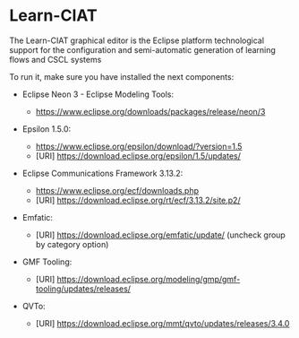 # Learn-CIAT
The Learn-CIAT graphical editor is the Eclipse platform technological support for the configuration and semi-automatic generation of learning flows and CSCL systems

To run it, make sure you have installed the next components:

- Eclipse Neon 3 - Eclipse Modeling Tools:</br>
  - https://www.eclipse.org/downloads/packages/release/neon/3 </br>
- Epsilon 1.5.0:</br>
  - https://www.eclipse.org/epsilon/download/?version=1.5 </br> 
  - [URI] https://download.eclipse.org/epsilon/1.5/updates/
  
- Eclipse Communications Framework 3.13.2:</br> 
  - https://www.eclipse.org/ecf/downloads.php </br>
  - [URI] https://download.eclipse.org/rt/ecf/3.13.2/site.p2/
  
- Emfatic: </br>
  - [URI] https://download.eclipse.org/emfatic/update/ (uncheck group by category option)
  
- GMF Tooling: </br>
  - [URI] https://download.eclipse.org/modeling/gmp/gmf-tooling/updates/releases/
  
- QVTo: </br> 
  - [URI] https://download.eclipse.org/mmt/qvto/updates/releases/3.4.0
